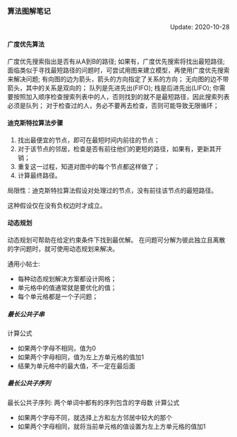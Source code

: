 ### 算法图解笔记

<p align="right">Update: 2020-10-28</p>



#### 广度优先算法

广度优先搜索指出是否有从A到B的路径;
如果有，广度优先搜索将找出最短路径;
面临类似于寻找最短路径的问题时，可尝试用图来建立模型，再使用广度优先搜索来解决问题;
有向图的边为箭头，箭头的方向指定了关系的方向；
无向图的边不带箭头，其中的关系是双向的；
队列是先进先出(FIFO);
栈是后进先出(LIFO);
你需要按照加入顺序检查搜索列表中的人，否则找到的就不是最短路径，因此搜索列表必须是队列；
对于检查过的人，务必不要再去检查，否则可能导致无限循环；



#### 迪克斯特拉算法步骤
1. 找出最便宜的节点，即可在最短时间内前往的节点；
2. 对于该节点的邻居，检查是否有前往他们的更短的路径，如果有，更新其开销；
3. 重复这一过程，知道对图中的每个节点都这样做了；
4. 计算最终路径。

局限性：迪克斯特拉算法假设对处理过的节点，没有前往该节点的最短路径。

这种假设仅在没有负权边时才成立。

#### 动态规划

动态规划可帮助在给定约束条件下找到最优解。
在问题可分解为彼此独立且离散的字问题时，就可使用动态规划来解决。

通用小帖士:
- 每种动态规划解决方案都设计网格；
- 单元格中的值通常就是要优化的值；
- 每个单元格都是一个子问题；

##### 最长公共子串
计算公式
- 如果两个字母不相同，值为0
- 如果两个字母相同，值为左上方单元格的值加1
- 结果为单元格中的最大值，不一定在最后面

##### 最长公共子序列
最长公共子序列: 两个单词中都有的序列包含的字母数
计算公式
- 如果两个字母不同，就选择上方和左方邻居中较大的那个
- 如果两个字母相同，就将当前单元格的值设置为左上方单元格的值加1
